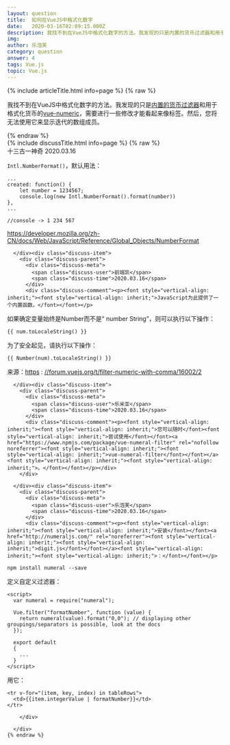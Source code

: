 ```yaml
---
layout: question
title:  如何在VueJS中格式化数字
date:   2020-03-16T02:09:15.000Z
description: 我找不到在VueJS中格式化数字的方法。我发现的只是内置的货币过滤器和用于格式化货币的vue-numeric，需要进行一些修改才能看起来像标签。然后，您将...
img: 
author: 乐泡芙
category: question
answer: 4
tags: Vue.js
topic: Vue.js
---
```

<div class="article-root">
  <div class="article">
    {% include articleTitle.html info=page %}
    {% raw %}
    <div class="article-content"><p><font style="vertical-align: inherit;"><font style="vertical-align: inherit;">我找不到在VueJS中格式化数字的方法。</font><font style="vertical-align: inherit;">我发现的只是</font></font><a href="http://011.vuejs.org/api/filters.html" rel="noreferrer"><font style="vertical-align: inherit;"><font style="vertical-align: inherit;">内置的货币过滤器</font></font></a><font style="vertical-align: inherit;"><font style="vertical-align: inherit;">和</font><font style="vertical-align: inherit;">用于格式化货币的</font></font><a href="https://github.com/kevinongko/vue-numeric" rel="noreferrer"><font style="vertical-align: inherit;"><font style="vertical-align: inherit;">vue-numeric</font></font></a><font style="vertical-align: inherit;"><font style="vertical-align: inherit;">，需要进行一些修改才能看起来像标签。</font><font style="vertical-align: inherit;">然后，您将无法使用它来显示迭代的数组成员。</font></font></p></div>
    {% endraw %}
  </div>

  <div class="discuss-wrapper">
    {% include discussTitle.html info=page %}
    {% raw %}
    <div class="discuss-item">
        <div class="discuss-parent">
          <div class="discuss-meta">
            <span class="discuss-user">十三古一神奇</span>
            <span class="discuss-time">2020.03.16</span>
          </div>
          <div class="discuss-comment"><p><code>Intl.NumberFormat()</code><font style="vertical-align: inherit;"><font style="vertical-align: inherit;">，默认用法：</font></font></p>

<pre><code>...<font></font>
created: function() {<font></font>
    let number = 1234567;<font></font>
    console.log(new Intl.NumberFormat().format(number))<font></font>
},<font></font>
...<font></font>
<font></font>
//console -&gt; 1 234 567<font></font>
</code></pre>

<p><a href="https://developer.mozilla.org/en-US/docs/Web/JavaScript/Reference/Global_Objects/NumberFormat" rel="nofollow noreferrer"><font style="vertical-align: inherit;"><font style="vertical-align: inherit;">https://developer.mozilla.org/zh-CN/docs/Web/JavaScript/Reference/Global_Objects/NumberFormat</font></font></a></p></div>
        </div>
        
      </div><div class="discuss-item">
        <div class="discuss-parent">
          <div class="discuss-meta">
            <span class="discuss-user">前端凯</span>
            <span class="discuss-time">2020.03.16</span>
          </div>
          <div class="discuss-comment"><p><font style="vertical-align: inherit;"><font style="vertical-align: inherit;">JavaScript为此提供了一个内置函数。</font></font></p>

<p><font style="vertical-align: inherit;"><font style="vertical-align: inherit;">如果确定变量始终是Number而不是“ number String”，则可以执行以下操作：</font></font></p>

<pre><code>{{ num.toLocaleString() }}
</code></pre>

<p><font style="vertical-align: inherit;"><font style="vertical-align: inherit;">为了安全起见，请执行以下操作：</font></font></p>

<pre><code>{{ Number(num).toLocaleString() }}
</code></pre>

<p><font style="vertical-align: inherit;"><font style="vertical-align: inherit;">来源：</font><a href="https://forum.vuejs.org/t/filter-numeric-with-comma/16002/2" rel="nofollow noreferrer"><font style="vertical-align: inherit;">https</font></a><font style="vertical-align: inherit;"> : </font></font><a href="https://forum.vuejs.org/t/filter-numeric-with-comma/16002/2" rel="nofollow noreferrer"><font style="vertical-align: inherit;"><font style="vertical-align: inherit;">//forum.vuejs.org/t/filter-numeric-with-comma/16002/2</font></font></a></p></div>
        </div>
        
      </div><div class="discuss-item">
        <div class="discuss-parent">
          <div class="discuss-meta">
            <span class="discuss-user">乐米亚</span>
            <span class="discuss-time">2020.03.16</span>
          </div>
          <div class="discuss-comment"><p><font style="vertical-align: inherit;"><font style="vertical-align: inherit;">您可以随时</font><font style="vertical-align: inherit;">尝试使用</font></font><a href="https://www.npmjs.com/package/vue-numeral-filter" rel="nofollow noreferrer"><font style="vertical-align: inherit;"><font style="vertical-align: inherit;">vue-numeral-filter</font></font></a><font style="vertical-align: inherit;"><font style="vertical-align: inherit;">。</font></font></p></div>
        </div>
        
      </div><div class="discuss-item">
        <div class="discuss-parent">
          <div class="discuss-meta">
            <span class="discuss-user">乐泡芙</span>
            <span class="discuss-time">2020.03.16</span>
          </div>
          <div class="discuss-comment"><p><font style="vertical-align: inherit;"><font style="vertical-align: inherit;">安装</font></font><a href="http://numeraljs.com/" rel="noreferrer"><font style="vertical-align: inherit;"><font style="vertical-align: inherit;">digit.js</font></font></a><font style="vertical-align: inherit;"><font style="vertical-align: inherit;">：</font></font></p>

<pre><code>npm install numeral --save  
</code></pre>

<p><font style="vertical-align: inherit;"><font style="vertical-align: inherit;">定义自定义过滤器：</font></font></p>

<pre><code>&lt;script&gt;<font></font>
  var numeral = require("numeral");<font></font>
<font></font>
  Vue.filter("formatNumber", function (value) {<font></font>
    return numeral(value).format("0,0"); // displaying other groupings/separators is possible, look at the docs<font></font>
  });<font></font>
<font></font>
  export default<font></font>
  {<font></font>
    ...<font></font>
  } <font></font>
&lt;/script&gt;<font></font>
</code></pre>

<p><font style="vertical-align: inherit;"><font style="vertical-align: inherit;">用它： </font></font></p>

<pre><code>&lt;tr v-for="(item, key, index) in tableRows"&gt;<font></font>
  &lt;td&gt;{{item.integerValue | formatNumber}}&lt;/td&gt;<font></font>
&lt;/tr&gt;<font></font>
</code></pre></div>
        </div>
        
      </div>
    {% endraw %}
  </div>
<div>
